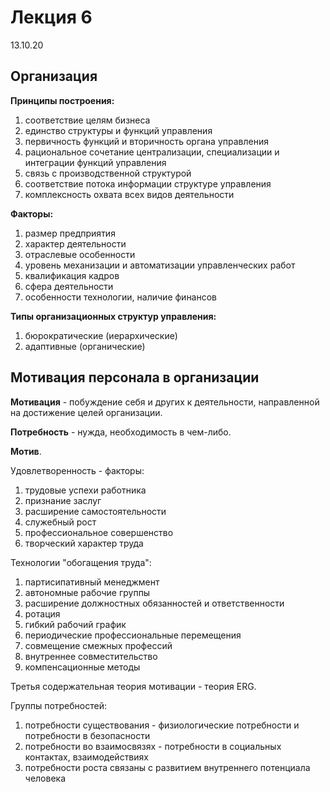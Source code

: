 # Лекция 6

13.10.20

## Организация

**Принципы построения:**

1. соответствие целям бизнеса
2. единство структуры и функций управления
3. первичность функций и вторичность органа управления
4. рациональное сочетание централизации, специализации и интеграции функций управления
5. связь с производственной структурой
6. соответствие потока информации структуре управления
7. комплексность охвата всех видов деятельности

**Факторы:**

1. размер предприятия
2. характер деятельности
3. отраслевые особенности
4. уровень механизации и автоматизации управленческих работ
5. квалификация кадров
6. сфера деятельности
7. особенности технологии, наличие финансов

**Типы организационных структур управления:**

1. бюрократические (иерархические)
2. адаптивные (органические)

## Мотивация персонала в организации

**Мотивация** - побуждение себя и других к деятельности, направленной на достижение целей организации.

**Потребность** - нужда, необходимость в чем-либо.

**Мотив**.

Удовлетворенность - факторы:

1. трудовые успехи работника
2. признание заслуг
3. расширение самостоятельности
4. служебный рост
5. профессиональное совершенство
6. творческий характер труда

Технологии "обогащения труда":

1. партисипативный менеджмент
2. автономные рабочие группы
3. расширение должностных обязанностей и ответственности
4. ротация
5. гибкий рабочий график
6. периодические профессиональные перемещения
7. совмещение смежных профессий
8. внутреннее совместительство
9. компенсационные методы

Третья содержательная теория мотивации - теория ERG.

Группы потребностей:

1. потребности существования - физиологические потребности и потребности в безопасности
2. потребности во взаимосвязях - потребности в социальных контактах, взаимодействиях
3. потребности роста связаны с развитием внутреннего потенциала человека
